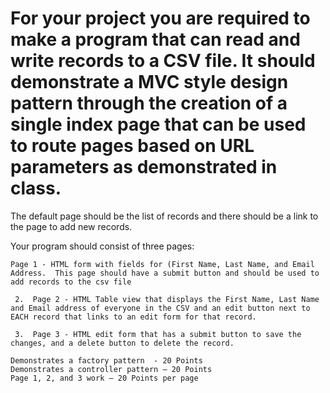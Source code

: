 # For your project you are required to make a program that can read and write records to a CSV file.   It should demonstrate a MVC style design pattern through the creation of a single index page that can be used to route pages based on URL parameters as demonstrated in class.

The default page should be the list of records and there should be a link to the page to add new records.

Your program should consist of three pages:

    Page 1 - HTML form with fields for (First Name, Last Name, and Email Address.  This page should have a submit button and should be used to add records to the csv file

     2.  Page 2 - HTML Table view that displays the First Name, Last Name and Email address of everyone in the CSV and an edit button next to EACH record that links to an edit form for that record.  

     3.  Page 3 - HTML edit form that has a submit button to save the changes, and a delete button to delete the record.

    Demonstrates a factory pattern  - 20 Points
    Demonstrates a controller pattern – 20 Points
    Page 1, 2, and 3 work – 20 Points per page

      

